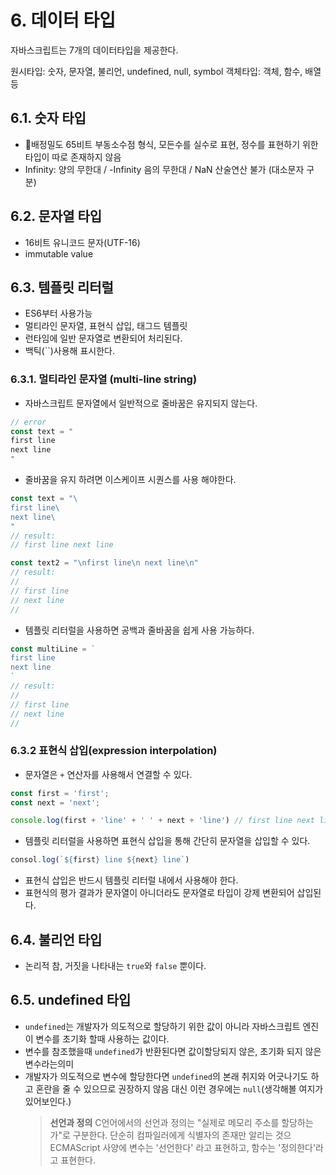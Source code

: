 # 6. 데이터 타입

자바스크립트는 7개의 데이터타입을 제공한다.

원시타입: 숫자, 문자열, 불리언, undefined, null, symbol
객체타입: 객체, 함수, 배열 등

## 6.1. 숫자 타입
* 배정밀도 65비트 부동소수점 형식, 모든수를 실수로 표현, 정수를 표현하기 위한 타입이 따로 존재하지 않음
* Infinity: 양의 무한대 / -Infinity 음의 무한대 / NaN 산술연산 불가 (대소문자 구분)
## 6.2. 문자열 타입
* 16비트 유니코드 문자(UTF-16)
* immutable value
## 6.3. 템플릿 리터럴
* ES6부터 사용가능
* 멀티라인 문자열, 표현식 삽입, 태그드 템플릿
* 런타임에 일반 문자열로 변환되어 처리된다.
* 백틱(\`\`)사용해 표시한다.
### 6.3.1. 멀티라인 문자열 (multi-line string)
* 자바스크립트 문자열에서 일반적으로 줄바꿈은 유지되지 않는다.
```ts
// error
const text = "
first line
next line
"
```
* 줄바꿈을 유지 하려면 이스케이프 시퀀스를 사용 해야한다.
```ts
const text = "\
first line\
next line\
"
// result:
// first line next line

const text2 = "\nfirst line\n next line\n"
// result:
//
// first line
// next line
//
```
* 템플릿 리터럴을 사용하면 공백과 줄바꿈을 쉽게 사용 가능하다.
```ts
const multiLine = `
first line
next line
`
// result:
//
// first line
// next line
//
```

### 6.3.2 표현식 삽입(expression interpolation)
* 문자열은 `+` 연산자를 사용해서 연결할 수 있다.
```ts
const first = 'first';
const next = 'next';

console.log(first + 'line' + ' ' + next + 'line') // first line next line
```
* 템플릿 리터럴을 사용하면 표현식 삽입을 통해 간단히 문자열을 삽입할 수 있다.
```ts
consol.log(`${first} line ${next} line`)
```
* 표현식 삽입은 반드시 템플릿 리터럴 내에서 사용해야 한다. 
* 표현식의 평가 결과가 문자열이 아니더라도 문자열로 타입이 강제 변환되어 삽입된다.
## 6.4.  불리언 타입
* 논리적 참, 거짓을 나타내는 `true`와 `false` 뿐이다.
## 6.5.  undefined 타입
* `undefined`는 개발자가 의도적으로 할당하기 위한 값이 아니라 자바스크립트 엔진이 변수를 초기화 할때 사용하는 값이다.
* 변수를 참조했을때 `undefined`가 반환된다면 값이할당되지 않은, 초기화 되지 않은 변수라는의미
* 개발자가 의도적으로 변수에 할당한다면 `undefined`의 본래 취지와 어긋나기도 하고 혼란을 줄 수 있으므로 권장하지 않음 대신 이런 경우에는 `null`(생각해볼 여지가 있어보인다.)
	> **선언과 정의**
	> C언어에서의 선언과 정의는 "실제로 메모리 주소를 할당하는가"로 구분한다. 단순히 컴파일러에게 식별자의 존재만 알리는 것으
	> ECMAScript 사양에 변수는 '선언한다' 라고 표현하고, 함수는 '정의한다'라고 표현한다.